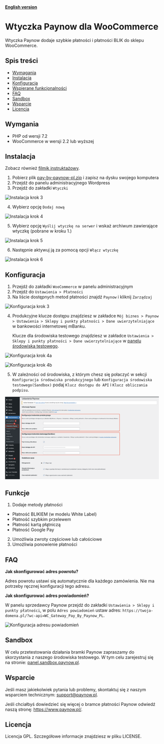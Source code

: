 [**English version**][ext0]

# Wtyczka Paynow dla WooCommerce

Wtyczka Paynow dodaje szybkie płatności i płatności BLIK do sklepu WooCommerce.

## Spis treści

- [Wymagania](#wymagania)
- [Instalacja](#instalacja)
- [Konfiguracja](#konfiguracja)
- [Wspierane funkcjonalności](#wspierane-funkcjonalnośc)
- [FAQ](#FAQ)
- [Sandbox](#sandbox)
- [Wsparcie](#wsparcie)
- [Licencja](#licencja)

## Wymgania

- PHP od wersji 7.2
- WooCommerce w wersji 2.2 lub wyższej

## Instalacja

Zobacz również [filmik instruktażowy][ext12].

1. Pobierz plik [pay-by-paynow-pl.zip][ext1] i zapisz na dysku swojego komputera
2. Przejdź do panelu administracyjnego Wordpress
3. Przejdź do zakładki `Wtyczki`

![Instalacja krok 3][ext3]

4. Wybierz opcję `Dodaj nową`

![Instalacja krok 4][ext4]

5. Wybierz opcję `Wyślij wtyczkę na serwer` i wskaż archiwum zawierające wtyczkę (pobrane w kroku 1.)

![Instalacja krok 5][ext5]

6. Następnie aktywuj ją za pomocą opcji `Włącz wtyczkę`

![Instalacja krok 6][ext6]

## Konfiguracja

1. Przejdź do zakładki `WooCommerce` w panelu administracyjnym
2. Przejdź do `Ustawienia > Płatności`
3. Na liście dostępnych metod płatności znajdź `Paynow` i kliknij `Zarządzaj`

![Konfiguracja krok 3][ext7]

4. Produkcyjne klucze dostępu znajdziesz w zakładce `Mój biznes > Paynow > Ustawienia > Sklepy i punkty płatności > Dane uwierzytelniające` w bankowości internetowej mBanku.

   Klucze dla środowiska testowego znajdziesz w zakładce `Ustawienia > Sklepy i punkty płatności > Dane uwierzytelniające` w [panelu środowiska testowego][ext11].

![Konfiguracja krok 4a][ext8]

![Konfiguracja krok 4b][ext13]

5. W zależności od środowiska, z którym chesz się połaczyć w sekcji `Konfiguracja środowiska produkcyjnego` lub `Konfiguracja środowiska testowego(Sandbox)` podaj `Klucz dostępu do API` i `Klucz obliczania podpisu`.

![Konfiguracja krok 5][ext9]

## Funkcje
1. Dodaje metody płatności
- Płatność BLIKIEM (w modelu White Label)
- Płatność szybkim przelewem
- Płatność kartą płątniczą
- Płatność Google Pay
2. Umożliwia zwroty częściowe lub całościowe
3. Umożliwia ponowienie płatności

## FAQ

**Jak skonfigurować adres powrotu?**

Adres powrotu ustawi się automatycznie dla każdego zamówienia. Nie ma potrzeby ręcznej konfiguracji tego adresu.

**Jak skonfigurować adres powiadomień?**

W panelu sprzedawcy Paynow przejdź do zakładki `Ustawienia > Sklepy i punkty płatności`, w polu `Adres powiadomień` ustaw adres:
`https://twoja-domena.pl/?wc-api=WC_Gateway_Pay_By_Paynow_PL`.

![Konfiguracja adresu powiadomień][ext10]

## Sandbox

W celu przetestowania działania bramki Paynow zapraszamy do skorzystania z naszego środowiska testowego. W tym celu zarejestruj się na stronie: [panel.sandbox.paynow.pl][ext2].

## Wsparcie

Jeśli masz jakiekolwiek pytania lub problemy, skontaktuj się z naszym wsparciem technicznym: support@paynow.pl.

Jeśli chciałbyś dowiedzieć się więcej o bramce płatności Paynow odwiedź naszą stronę: https://www.paynow.pl/.

## Licencja

Licencja GPL. Szczegółowe informacje znajdziesz w pliku LICENSE.

[ext0]: README.EN.md
[ext1]: https://github.com/pay-now/paynow-woocommerce/releases/latest/download/pay-by-paynow-pl.zip
[ext2]: https://panel.sandbox.paynow.pl/auth/register
[ext3]: instruction/step1.png
[ext4]: instruction/step2.png
[ext5]: instruction/step3.png
[ext6]: instruction/step4.png
[ext7]: instruction/step5.png
[ext8]: instruction/step6a.png
[ext9]: instruction/step7.png
[ext10]: instruction/step8.png
[ext11]: https://panel.sandbox.paynow.pl/merchant/payments
[ext12]: https://paynow.wistia.com/medias/g62mlym13x
[ext13]: instruction/step6b.png

